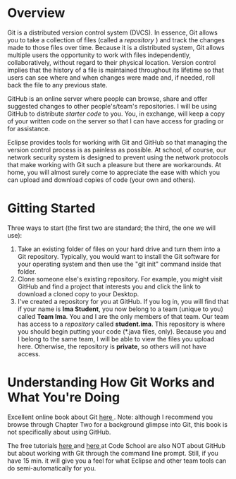 Overview
======
Git is a distributed version control system (DVCS).  In essence, Git allows you to take a collection of files (called a *repository* ) and track the changes made to those files over time.  Because it is a distributed system, Git allows multiple users the opportunity to work with files independently, collaboratively, without regard to their physical location.  Version control implies that the history of a file is maintained throughout its lifetime so that users can see where and when changes were made and, if needed, roll back the file to any previous state.


GitHub is an online server where people can browse, share and offer suggested changes to other people's/team's repositories.  I will be using GitHub to distribute *starter code* to you.  You, in exchange, will keep a copy of your written code on the server so that I can have access for grading or for assistance.

Eclipse provides tools for working with Git and GitHub so that managing the version control process is as painless as possible.  At school, of course, our network security system is designed to prevent using the network protocols that make working with Git such a pleasure but there are workarounds.  At home, you will almost surely come to appreciate the ease with which you can upload and download copies of code (your own and others).

Gitting Started
======
Three ways to start (the first two are standard; the third, the one we will use):

1. Take an existing folder of files on your hard drive and turn them into a Git repository.  Typically, you would want to install the Git software for your operating system and then use the "git init" command inside that folder. 
2. Clone someone else's existing repository.  For example, you might visit GitHub and find a project that interests you and click the link to download a cloned copy to your Desktop.
3. I've created a repository for you at GitHub.  If you log in, you will find that if your name is __Ima Student__, you now belong to a team (unique to you) called __Team Ima__.  You and I are the only members of that team.  Our team has access to a *repository* called __student.ima__.  This repository is where you should begin putting your code (*.java files, only).  Because you and I belong to the same team, I will be able to view the files you upload here.  Otherwise, the repository is __private__, so others will not have access.  

Understanding How Git Works and What You're Doing
======
Excellent online book about Git <a href = "http://git-scm.com/book"> here </a>.  Note: although I recommend you browse through Chapter Two for a background glimpse into Git, this book is not specifically about using GitHub.

The free tutorials <a href="https://www.codeschool.com/courses/git-real"> here </a> and <a href="http://try.github.io/levels/1/challenges/1"> here </a> at Code School are also NOT about GitHub but about working with Git through the command line prompt.  Still, if you have 15 min. it will give you a feel for what Eclipse and other team tools can do semi-automatically for you.



